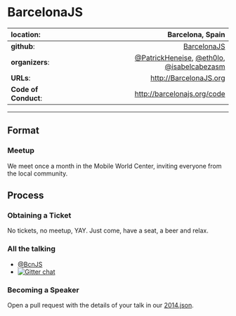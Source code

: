 # BarcelonaJS

| **location**:         | Barcelona, Spain |
|:----------------------|---------------------------------------:|
| **github**:           | [BarcelonaJS](https://github.com/barcelona-js) |
| **organizers**:       | [@PatrickHeneise](https://twitter.com/patrickheneise), [@eth0lo](https://twitter.com/eth0lo), [@isabelcabezasm](https://twitter.com/isabelcabezasm) |
| **URLs**:             | http://BarcelonaJS.org |
| **Code of Conduct**:  | http://barcelonajs.org/code |

---------------------------

## Format

### Meetup

We meet once a month in the Mobile World Center, inviting everyone from the local community.

## Process

### Obtaining a Ticket

No tickets, no meetup, YAY. Just come, have a seat, a beer and relax.

### All the talking

- [@BcnJS](https://twitter.com/BcnJS)
- [![Gitter chat](https://badges.gitter.im/barcelona-js.png)](https://gitter.im/barcelona-js)

### Becoming a Speaker

Open a pull request with the details of your talk in our [2014.json](https://github.com/barcelona-js/barcelonajs.org/blob/master/contents/2014.json).
